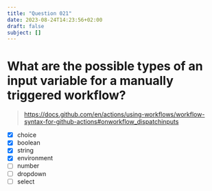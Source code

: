 ```yaml
---
title: "Question 021"
date: 2023-08-24T14:23:56+02:00
draft: false
subject: []
---
```


# What are the possible types of an input variable for a manually triggered workflow?
> https://docs.github.com/en/actions/using-workflows/workflow-syntax-for-github-actions#onworkflow_dispatchinputs
- [x] choice
- [x] boolean
- [x] string
- [x] environment
- [ ] number
- [ ] dropdown
- [ ] select
